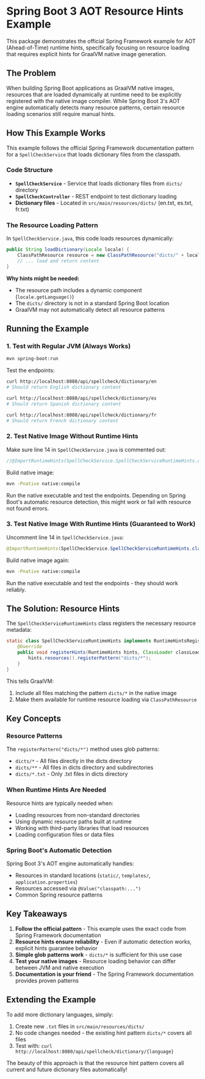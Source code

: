# Spring Boot 3 AOT Resource Hints Example

This package demonstrates the official Spring Framework example for AOT (Ahead-of-Time) runtime hints, specifically focusing on resource loading that requires explicit hints for GraalVM native image generation.

## The Problem

When building Spring Boot applications as GraalVM native images, resources that are loaded dynamically at runtime need to be explicitly registered with the native image compiler. While Spring Boot 3's AOT engine automatically detects many resource patterns, certain resource loading scenarios still require manual hints.

## How This Example Works

This example follows the official Spring Framework documentation pattern for a `SpellCheckService` that loads dictionary files from the classpath.

### Code Structure
- **`SpellCheckService`** - Service that loads dictionary files from `dicts/` directory
- **`SpellCheckController`** - REST endpoint to test dictionary loading
- **Dictionary files** - Located in `src/main/resources/dicts/` (en.txt, es.txt, fr.txt)

### The Resource Loading Pattern

In `SpellCheckService.java`, this code loads resources dynamically:

```java
public String loadDictionary(Locale locale) {
    ClassPathResource resource = new ClassPathResource("dicts/" + locale.getLanguage() + ".txt");
    // ... load and return content
}
```

**Why hints might be needed:**
- The resource path includes a dynamic component (`locale.getLanguage()`)
- The `dicts/` directory is not in a standard Spring Boot location
- GraalVM may not automatically detect all resource patterns

## Running the Example

### 1. Test with Regular JVM (Always Works)
```bash
mvn spring-boot:run
```

Test the endpoints:
```bash
curl http://localhost:8080/api/spellcheck/dictionary/en
# Should return English dictionary content

curl http://localhost:8080/api/spellcheck/dictionary/es  
# Should return Spanish dictionary content

curl http://localhost:8080/api/spellcheck/dictionary/fr
# Should return French dictionary content
```

### 2. Test Native Image Without Runtime Hints

Make sure line 14 in `SpellCheckService.java` is commented out:
```java
//@ImportRuntimeHints(SpellCheckService.SpellCheckServiceRuntimeHints.class)
```

Build native image:
```bash
mvn -Pnative native:compile
```

Run the native executable and test the endpoints. Depending on Spring Boot's automatic resource detection, this might work or fail with resource not found errors.

### 3. Test Native Image With Runtime Hints (Guaranteed to Work)

Uncomment line 14 in `SpellCheckService.java`:
```java
@ImportRuntimeHints(SpellCheckService.SpellCheckServiceRuntimeHints.class)
```

Build native image again:
```bash
mvn -Pnative native:compile
```

Run the native executable and test the endpoints - they should work reliably.

## The Solution: Resource Hints

The `SpellCheckServiceRuntimeHints` class registers the necessary resource metadata:

```java
static class SpellCheckServiceRuntimeHints implements RuntimeHintsRegistrar {
    @Override
    public void registerHints(RuntimeHints hints, ClassLoader classLoader) {
        hints.resources().registerPattern("dicts/*");
    }
}
```

This tells GraalVM:
1. Include all files matching the pattern `dicts/*` in the native image
2. Make them available for runtime resource loading via `ClassPathResource`

## Key Concepts

### Resource Patterns
The `registerPattern("dicts/*")` method uses glob patterns:
- `dicts/*` - All files directly in the dicts directory
- `dicts/**` - All files in dicts directory and subdirectories
- `dicts/*.txt` - Only .txt files in dicts directory

### When Runtime Hints Are Needed
Resource hints are typically needed when:
- Loading resources from non-standard directories
- Using dynamic resource paths built at runtime
- Working with third-party libraries that load resources
- Loading configuration files or data files

### Spring Boot's Automatic Detection
Spring Boot 3's AOT engine automatically handles:
- Resources in standard locations (`static/`, `templates/`, `application.properties`)
- Resources accessed via `@Value("classpath:...")` 
- Common Spring resource patterns

## Key Takeaways

1. **Follow the official pattern** - This example uses the exact code from Spring Framework documentation
2. **Resource hints ensure reliability** - Even if automatic detection works, explicit hints guarantee behavior
3. **Simple glob patterns work** - `dicts/*` is sufficient for this use case
4. **Test your native images** - Resource loading behavior can differ between JVM and native execution
5. **Documentation is your friend** - The Spring Framework documentation provides proven patterns

## Extending the Example

To add more dictionary languages, simply:
1. Create new `.txt` files in `src/main/resources/dicts/`
2. No code changes needed - the existing hint pattern `dicts/*` covers all files
3. Test with: `curl http://localhost:8080/api/spellcheck/dictionary/{language}`

The beauty of this approach is that the resource hint pattern covers all current and future dictionary files automatically!